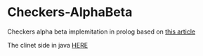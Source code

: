 # Checkers-AlphaBeta
Checkers alpha beta implemitation in prolog based on <a href="https://cs.huji.ac.il/~ai/projects/old/English-Draughts.pdf">this article</a>

The clinet side in java <a href="https://github.com/ilanlevi/prolog-final-project"> HERE </a>
